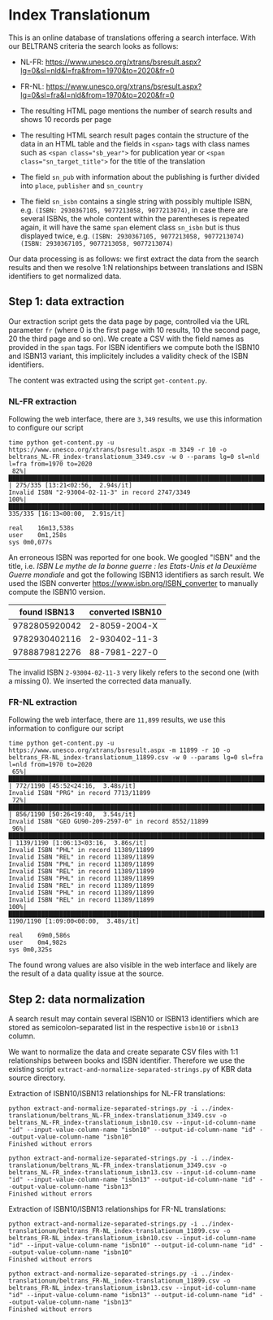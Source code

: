 # Index Translationum

This is an online database of translations offering a search interface.
With our BELTRANS criteria the search looks as follows:

  * NL-FR: https://www.unesco.org/xtrans/bsresult.aspx?lg=0&sl=nld&l=fra&from=1970&to=2020&fr=0
  * FR-NL: https://www.unesco.org/xtrans/bsresult.aspx?lg=0&sl=fra&l=nld&from=1970&to=2020&fr=0

* The resulting HTML page mentions the number of search results and shows 10 records per page
* The resulting HTML search result pages contain the structure of the data in an HTML table and the fields in `<span>` tags with class names such as `<span class="sb_year">` for publication year or `<span class="sn_target_title">` for the title of the translation
* The field `sn_pub` with information about the publishing is further divided into `place`, `publisher` and `sn_country`
* The field `sn_isbn` contains a single string with possibly multiple ISBN, e.g. `(ISBN: 2930367105, 9077213058, 9077213074)`, in case there are several ISBNs, the whole content within the parentheses is repeated again, it will have the same `span` element class `sn_isbn` but is thus displayed twice, e.g. `(ISBN: 2930367105, 9077213058, 9077213074) (ISBN: 2930367105, 9077213058, 9077213074)`

Our data processing is as follows: we first extract the data from the search results and then we resolve 1:N relationships between translations and ISBN identifiers to get normalized data.

## Step 1: data extraction

Our extraction script gets the data page by page, controlled via the URL parameter `fr` (where 0 is the first page with 10 results, 10 the second page, 20 the third page and so on).
We create a CSV with the field names as provided in the `span` tags. For ISBN identifiers we compute both the ISBN10 and ISBN13 variant, this implicitely includes a validity check of the ISBN identifiers.

The content was extracted using the script `get-content.py`.

### NL-FR extraction

Following the web interface, there are `3,349` results, we use this information to configure our script

```
time python get-content.py -u https://www.unesco.org/xtrans/bsresult.aspx -m 3349 -r 10 -o beltrans_NL-FR_index-translationum_3349.csv -w 0 --params lg=0 sl=nld l=fra from=1970 to=2020
 82%|██████████████████████████████████████████████████████████████████████████████████████████████████████████████████████████████████████▋                             | 275/335 [13:21<02:56,  2.94s/it]
Invalid ISBN "2-93004-02-11-3" in record 2747/3349
100%|████████████████████████████████████████████████████████████████████████████████████████████████████████████████████████████████████████████████████████████████████| 335/335 [16:13<00:00,  2.91s/it]

real	16m13,538s
user	0m1,258s
sys	0m0,077s

```

An erroneous ISBN was reported for one book.
We googled "ISBN" and the title, i.e. *ISBN Le mythe de la bonne guerre : les Etats-Unis et la Deuxième Guerre mondiale*
and got the following ISBN13 identifiers as sarch result.
We used the ISBN converter <https://www.isbn.org/ISBN_converter> to manually compute the ISBN10 version.


| found ISBN13  | converted ISBN10 |
|---------------|------------------|
| 9782805920042 | 2-8059-2004-X |
| 9782930402116 | 2-930402-11-3 |
| 9788879812276 | 88-7981-227-0 |

The invalid ISBN `2-93004-02-11-3` very likely refers to the second one (with a missing 0).
We inserted the corrected data manually.

### FR-NL extraction

Following the web interface, there are `11,899` results, we use this information to configure our script

```
time python get-content.py -u https://www.unesco.org/xtrans/bsresult.aspx -m 11899 -r 10 -o beltrans_FR-NL_index-translationum_11899.csv -w 0 --params lg=0 sl=fra l=nld from=1970 to=2020
 65%|█████████████████████████████████████████████████████████████████████████████████████████████████████████▋                                                         | 772/1190 [45:52<24:16,  3.48s/it]
Invalid ISBN "PRG" in record 7713/11899
 72%|█████████████████████████████████████████████████████████████████████████████████████████████████████████████████████▎                                             | 856/1190 [50:26<19:40,  3.54s/it]
Invalid ISBN "GEO GU90-209-2597-0" in record 8552/11899
 96%|█████████████████████████████████████████████████████████████████████████████████████████████████████████████████████████████████████████████████████████▏      | 1139/1190 [1:06:13<03:16,  3.86s/it]
Invalid ISBN "PHL" in record 11389/11899
Invalid ISBN "REL" in record 11389/11899
Invalid ISBN "PHL" in record 11389/11899
Invalid ISBN "REL" in record 11389/11899
Invalid ISBN "PHL" in record 11389/11899
Invalid ISBN "REL" in record 11389/11899
Invalid ISBN "PHL" in record 11389/11899
Invalid ISBN "REL" in record 11389/11899
100%|████████████████████████████████████████████████████████████████████████████████████████████████████████████████████████████████████████████████████████████████| 1190/1190 [1:09:00<00:00,  3.48s/it]

real	69m0,586s
user	0m4,982s
sys	0m0,325s
```

The found wrong values are also visible in the web interface and likely are the result of a data quality issue at the source.


## Step 2: data normalization

A search result may contain several ISBN10 or ISBN13 identifiers which are stored as semicolon-separated list in the respective `isbn10` or `isbn13` column.

We want to normalize the data and create separate CSV files with 1:1 relationships between books and ISBN identifier.
Therefore we use the existing script `extract-and-normalize-separated-strings.py` of KBR data source directory.

Extraction of ISBN10/ISBN13 relationships for NL-FR translations:

```
python extract-and-normalize-separated-strings.py -i ../index-translationum/beltrans_NL-FR_index-translationum_3349.csv -o beltrans_NL-FR_index-translationum_isbn10.csv --input-id-column-name "id" --input-value-column-name "isbn10" --output-id-column-name "id" --output-value-column-name "isbn10"
Finished without errors

python extract-and-normalize-separated-strings.py -i ../index-translationum/beltrans_NL-FR_index-translationum_3349.csv -o beltrans_NL-FR_index-translationum_isbn13.csv --input-id-column-name "id" --input-value-column-name "isbn13" --output-id-column-name "id" --output-value-column-name "isbn13"
Finished without errors
```

Extraction of ISBN10/ISBN13 relationships for FR-NL translations:

```
python extract-and-normalize-separated-strings.py -i ../index-translationum/beltrans_FR-NL_index-translationum_11899.csv -o beltrans_FR-NL_index-translationum_isbn10.csv --input-id-column-name "id" --input-value-column-name "isbn10" --output-id-column-name "id" --output-value-column-name "isbn10"
Finished without errors

python extract-and-normalize-separated-strings.py -i ../index-translationum/beltrans_FR-NL_index-translationum_11899.csv -o beltrans_FR-NL_index-translationum_isbn13.csv --input-id-column-name "id" --input-value-column-name "isbn13" --output-id-column-name "id" --output-value-column-name "isbn13"
Finished without errors
```
